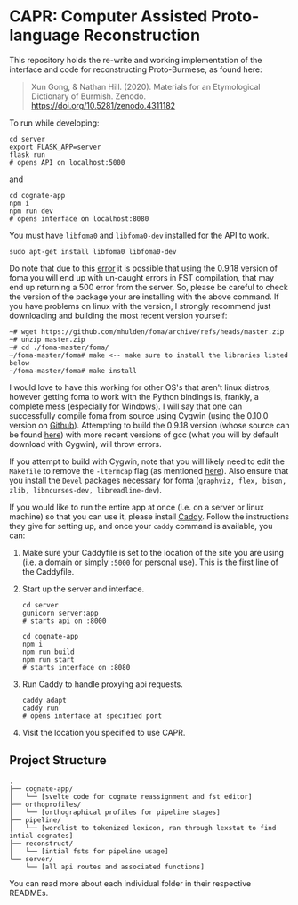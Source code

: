 # CAPR: Computer Assisted Proto-language Reconstruction

This repository holds the re-write and working implementation of the interface and code for reconstructing Proto-Burmese, as found here:

> Xun Gong, & Nathan Hill. (2020). Materials for an Etymological Dictionary of Burmish. Zenodo. https://doi.org/10.5281/zenodo.4311182

To run while developing:

```
cd server
export FLASK_APP=server
flask run
# opens API on localhost:5000
```
and
```
cd cognate-app
npm i
npm run dev
# opens interface on localhost:8080
```

You must have `libfoma0` and `libfoma0-dev` installed for the API to work.
```
sudo apt-get install libfoma0 libfoma0-dev
```
Do note that due to this [error](https://github.com/mhulden/foma/issues/97) it is possible that using the 0.9.18 version of foma you will end up with un-caught errors in FST compilation, that may end up returning a 500 error from the server. So, please be careful to check the version of the package your are installing with the above command. If you have problems on linux with the version, I strongly recommend just downloading and building the most recent version yourself:
```
~# wget https://github.com/mhulden/foma/archive/refs/heads/master.zip
~# unzip master.zip
~# cd ./foma-master/foma/
~/foma-master/foma# make <-- make sure to install the libraries listed below
~/foma-master/foma# make install 
```

I would love to have this working for other OS's that aren't linux distros, however getting foma to work with the Python bindings is, frankly, a complete mess (especially for Windows). I will say that one can successfully compile foma from source using Cygwin (using the 0.10.0 version on [Github](https://github.com/mhulden/foma)). Attempting to build the 0.9.18 version (whose source can be found [here](https://bitbucket.org/mhulden/foma/downloads/)) with more recent versions of gcc (what you will by default download with Cygwin), will throw errors.

If you attempt to build with Cygwin, note that you will likely need to edit the `Makefile` to remove the `-ltermcap` flag (as mentioned [here](http://damir.cavar.me/compiling-foma-on-windows-with-cygwin)). Also ensure that you install the `Devel` packages necessary for foma (`graphviz, flex, bison, zlib, libncurses-dev, libreadline-dev`).

If you would like to run the entire app at once (i.e. on a server or linux machine) so that you can use it, please install [Caddy](https://caddyserver.com/). Follow the instructions they give for setting up, and once your `caddy` command is available, you can:

1. Make sure your Caddyfile is set to the location of the site you are using (i.e. a domain or simply `:5000` for personal use). This is the first line of the Caddyfile.
2. Start up the server and interface.
    ```
    cd server
    gunicorn server:app
    # starts api on :8000

    cd cognate-app
    npm i
    npm run build
    npm run start
    # starts interface on :8080
    ```

3. Run Caddy to handle proxying api requests.
    ```
    caddy adapt
    caddy run
    # opens interface at specified port
    ```

4. Visit the location you specified to use CAPR.


## Project Structure
```
.
├── cognate-app/
│   └── [svelte code for cognate reassignment and fst editor]
├── orthoprofiles/
│   └── [orthographical profiles for pipeline stages]
├── pipeline/
│   └── [wordlist to tokenized lexicon, ran through lexstat to find intial cognates]
├── reconstruct/
│   └── [intial fsts for pipeline usage]
└── server/
    └── [all api routes and associated functions]
```

You can read more about each individual folder in their respective READMEs.